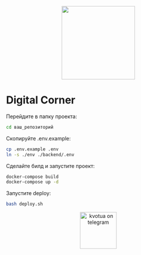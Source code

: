 <div id="header" align="center">
  <img src="https://media1.tenor.com/m/5ry-200hErMAAAAd/hacker-hacker-man.gif" width="200"/>
</div>

# Digital Corner

Перейдите в папку проекта:

```bash
cd ваш_репозиторий
```

Скопируйте .env.example:

```bash
cp .env.example .env
ln -s ./env ./backend/.env
```

Сделайте билд и запустите проект:

```bash
docker-compose build
docker-compose up -d
```

Запустите deploy:

```bash
bash deploy.sh
```
<div id="footer" align="center" style="border-radius: 6px;">
    <a href="https://t.me/kvotua">
        <img src="https://img.championat.com/s/1350x900/news/big/d/t/sud-moskvy-oshtrafoval-telegram-na-1-mln-rublej_1702039846337739642.jpg" style="width: 100px;" alt="kvotua on telegram"/>
    </a>
</div>